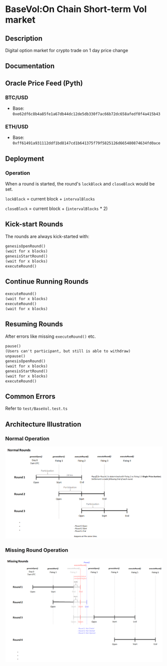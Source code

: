 # BaseVol:On Chain Short-term Vol market

## Description

Digital option market for crypto trade on 1 day price change

## Documentation

## Oracle Price Feed (Pyth)

### BTC/USD

- Base: `0xe62df6c8b4a85fe1a67db44dc12de5db330f7ac66b72dc658afedf0f4a415b43`

### ETH/USD

- Base: `0xff61491a931112ddf1bd8147cd1b641375f79f5825126d665480874634fd0ace`

## Deployment

### Operation

When a round is started, the round's `lockBlock` and `closeBlock` would be set.

`lockBlock` = current block + `intervalBlocks`

`closeBlock` = current block + (`intervalBlocks` \* 2)

## Kick-start Rounds

The rounds are always kick-started with:

```
genesisOpenRound()
(wait for x blocks)
genesisStartRound()
(wait for x blocks)
executeRound()
```

## Continue Running Rounds

```
executeRound()
(wait for x blocks)
executeRound()
(wait for x blocks)
```

## Resuming Rounds

After errors like missing `executeRound()` etc.

```
pause()
(Users can't participant, but still is able to withdraw)
unpause()
genesisOpenRound()
(wait for x blocks)
genesisStartRound()
(wait for x blocks)
executeRound()
```

## Common Errors

Refer to `test/BaseVol.test.ts`

## Architecture Illustration

### Normal Operation

![normal](images/normal-round.png)

### Missing Round Operation

![missing](images/missing-round.png)
